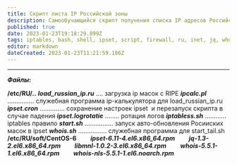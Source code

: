 ```yaml
---
title: Скрипт листа IP Российской зоны
description: Самообучающийся скрипт получения списка IP адресов Российской зоны для IPSET
published: true
date: 2023-01-23T19:18:29.899Z
tags: iptables, bash, shell, ipset, script, firewall, ru, inet, jq, whois, self-learning
editor: markdown
dateCreated: 2023-01-23T11:21:59.186Z
---
```


---

**_Файлы_:**

**/etc/RU/..**
		***load\_russian\_ip.ru*** .... загрузка ip масок с RIPE
		***ipcalc.pl*** ............... служебная программа ip-калькулятора для load\_russian\_ip.ru
		***ipset.cron*** .............. сохранение настроек ipset  и перезапуск скрипта в случае падения
		***ipset.logrotatie*** ........ ротация логов
		***iptabless.sh*** ............ iptables правило
		***start.sh*** ................ запуск авто-обновления Росииских масок в ipset
		***whois.sh*** ................ служебная программа для start\_tail.sh
		**/etc/RU/soft/CentOS-6**
       ***ipset-6.11-4.el6.x86\_64.rpm***
       ***jq-1.3-2.el6.x86\_64.rpm***
       ***libmnl-1.0.2-3.el6.x86\_64.rpm***
       ***whois-5.5.1-1.el6.x86\_64.rpm***
       ***whois-nls-5.5.1-1.el6.noarch.rpm***